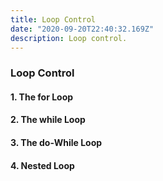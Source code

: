 ```yaml
---
title: Loop Control
date: "2020-09-20T22:40:32.169Z"
description: Loop control.
---
```


### Loop Control

#### 1. The for Loop

#### 2. The while Loop

#### 3. The do-While Loop

#### 4. Nested Loop
